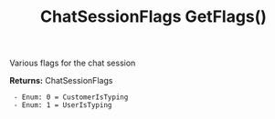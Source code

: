 ﻿---
uid: crmscript_ref_NSChatSessionEntity_GetFlags
title: ChatSessionFlags GetFlags()
intellisense: NSChatSessionEntity.GetFlags
keywords: NSChatSessionEntity, GetFlags
so.topic: reference
---

Various flags for the chat session

**Returns:** ChatSessionFlags

     - Enum: 0 = CustomerIsTyping 
     - Enum: 1 = UserIsTyping 


